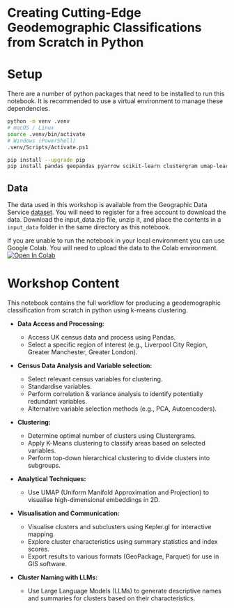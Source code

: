 # Creating Cutting-Edge Geodemographic Classifications from Scratch in Python


# Setup 


There are a number of python packages that need to be installed to run this notebook. It is recommended to use a virtual environment to manage these dependencies.

```bash
python -m venv .venv
# macOS / Linux
source .venv/bin/activate
# Windows (PowerShell)
.venv/Scripts/Activate.ps1

pip install --upgrade pip
pip install pandas geopandas pyarrow scikit-learn clustergram umap-learn seaborn plotly matplotlib numpy keplergl
```

## Data

The data used in this workshop is available from the Geographic Data Service [dataset](https://data.geods.ac.uk/dataset/creating-an-open-geodemographic-classification-using-k-means-clustering-in-python). You will need to register for a free account to download the data.
Download the input_data.zip file, unzip it, and place the contents in a `input_data` folder in the same directory as this notebook.

If you are unable to run the notebook in your local environment you can use Google Colab. You will need to upload the data to the Colab environment.
[![Open In Colab](https://colab.research.google.com/assets/colab-badge.svg)](https://colab.research.google.com/github/ogoodwin/GeoDem_CartoWorkshop2025/blob/main/creatinggeodem.ipynb)

# Workshop Content

This notebook contains the full workflow for producing a geodemographic classification from scratch in python using k-means clustering. 

* **Data Access and Processing:**
    * Access UK census data and process using Pandas.
    * Select a specific region of interest (e.g., Liverpool City Region, Greater Manchester, Greater London).

* **Census Data Analysis and Variable selection:**
    * Select relevant census variables for clustering.
    * Standardise variables.
    * Perform correlation & variance analysis to identify potentially redundant variables.
    * Alternative variable selection methods (e.g., PCA, Autoencoders).

* **Clustering:**
    * Determine optimal number of clusters using Clustergrams.
    * Apply K-Means clustering to classify areas based on selected variables.
    * Perform top-down hierarchical clustering to divide clusters into subgroups.
    
* **Analytical Techniques:**
    * Use UMAP (Uniform Manifold Approximation and Projection) to visualise high-dimensional embeddings in 2D.

* **Visualisation and Communication:**
    * Visualise clusters and subclusters using Kepler.gl for interactive mapping.
    * Explore cluster characteristics using summary statistics and index scores.
    * Export results to various formats (GeoPackage, Parquet) for use in GIS software.
    
* **Cluster Naming with LLMs:**
    * Use Large Language Models (LLMs) to generate descriptive names and summaries for clusters based on their characteristics.